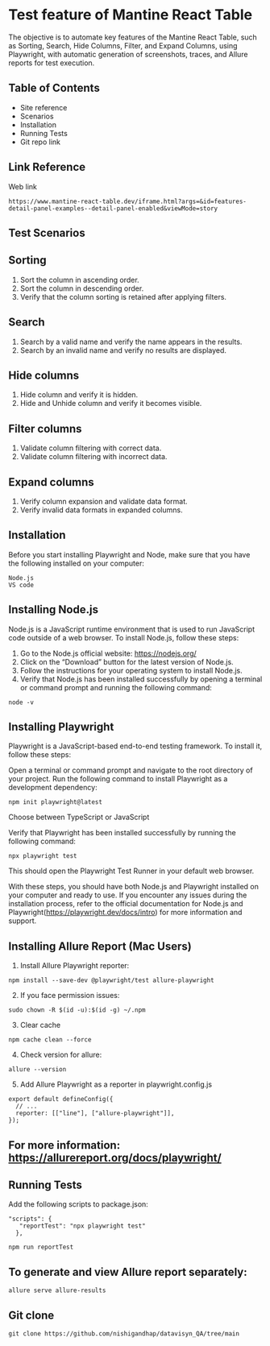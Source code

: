 
# Test feature of  Mantine React Table

The objective is to automate key features of the Mantine React Table, such as Sorting, Search, Hide Columns, Filter, and Expand Columns, using Playwright, with automatic generation of screenshots, traces, and Allure reports for test execution.

## Table of Contents

* Site reference
* Scenarios
* Installation
* Running Tests
* Git repo link


## Link Reference

Web link

```
https://www.mantine-react-table.dev/iframe.html?args=&id=features-detail-panel-examples--detail-panel-enabled&viewMode=story
```


## Test Scenarios 

## Sorting
1. Sort the column in ascending order.
2. Sort the column in descending order.
3. Verify that the column sorting is retained after applying filters.

## Search
1. Search by a valid name and verify the name appears in the results.
2. Search by an invalid name and verify no results are displayed.

## Hide columns
1. Hide column and verify it is hidden.
2. Hide and Unhide column and verify it becomes visible.

## Filter columns
1. Validate column filtering with correct data.
2. Validate column filtering with incorrect data.

## Expand columns
1. Verify column expansion and validate data format.
2. Verify invalid data formats in expanded columns.



## Installation

Before you start installing Playwright and Node, make sure that you have the following installed on your computer:

```
Node.js
VS code
```
## Installing Node.js

Node.js is a JavaScript runtime environment that is used to run JavaScript code outside of a web browser. To install Node.js, follow these steps:

  1. Go to the Node.js official website: https://nodejs.org/
  2. Click on the “Download” button for the latest version of Node.js.
  3. Follow the instructions for your operating system to install Node.js.
  4. Verify that Node.js has been installed successfully by opening a terminal or command prompt and running the following command:

```
node -v
```
## Installing Playwright

Playwright is a JavaScript-based end-to-end testing framework. To install it, follow these steps:

Open a terminal or command prompt and navigate to the root directory of your project.
Run the following command to install Playwright as a development dependency:

```
npm init playwright@latest
```

Choose between TypeScript or JavaScript 

Verify that Playwright has been installed successfully by running the following command:
```
npx playwright test
```
This should open the Playwright Test Runner in your default web browser.

With these steps, you should have both Node.js and Playwright installed on your computer and ready to use. If you encounter any issues during the installation process, refer to the official documentation for Node.js and Playwright(https://playwright.dev/docs/intro) for more information and support.


## Installing Allure Report (Mac Users)

1. Install Allure Playwright reporter:

```
npm install --save-dev @playwright/test allure-playwright
```
2. If you face permission issues:
```
sudo chown -R $(id -u):$(id -g) ~/.npm
```
3. Clear cache

```
npm cache clean --force
```

4. Check version for allure:

```
allure --version
```

5. Add Allure Playwright as a reporter in playwright.config.js
```
export default defineConfig({
  // ...
  reporter: [["line"], ["allure-playwright"]],
});
```

## For more information: https://allurereport.org/docs/playwright/


## Running Tests

Add the following scripts to package.json:
```
"scripts": {
   "reportTest": "npx playwright test"
  },
```
```
npm run reportTest

```
## To generate and view Allure report separately:
```
allure serve allure-results
```

## Git clone

```
git clone https://github.com/nishigandhap/datavisyn_QA/tree/main
```
